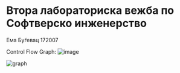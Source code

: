 # Втора лабораториска вежба по Софтверско инженерство
Ема Буѓевац 172007

Control Flow Graph:
![image](https://github.com/bugevac/SI_2023_lab2_172007/assets/82339452/29c0431b-b8a5-4705-a086-89bdf6cdecd0)

![graph](https://github.com/bugevac/SI_2023_lab2_172007/assets/82339452/80dd6529-2e84-4f2b-8a49-ea9b7f8dda38)

